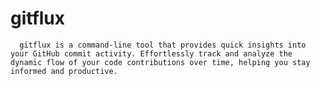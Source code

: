 # gitflux

      gitflux is a command-line tool that provides quick insights into your GitHub commit activity. Effortlessly track and analyze the dynamic flow of your code contributions over time, helping you stay informed and productive.
